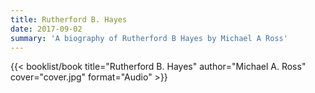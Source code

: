 ```yaml
---
title: Rutherford B. Hayes
date: 2017-09-02
summary: 'A biography of Rutherford B Hayes by Michael A Ross'
---
```


{{< booklist/book
title="Rutherford B. Hayes"
author="Michael A. Ross"
cover="cover.jpg"
format="Audio" >}}
